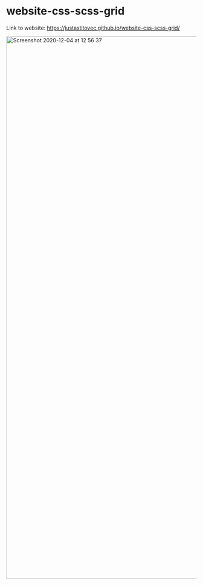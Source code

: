 # website-css-scss-grid

Link to website: https://justastitovec.github.io/website-css-scss-grid/ 

<img width="1438" alt="Screenshot 2020-12-04 at 12 56 37" src="https://user-images.githubusercontent.com/56971352/101161055-46421c80-3630-11eb-95b2-b4e97bb6cd3c.png">
